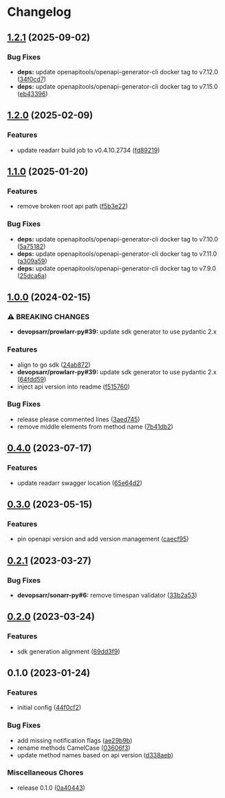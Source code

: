 # Changelog

## [1.2.1](https://github.com/devopsarr/readarr-go/compare/v1.2.0...v1.2.1) (2025-09-02)


### Bug Fixes

* **deps:** update openapitools/openapi-generator-cli docker tag to v7.12.0 ([34f0cd7](https://github.com/devopsarr/readarr-go/commit/34f0cd75a18be9673941632380650d3e6926bef6))
* **deps:** update openapitools/openapi-generator-cli docker tag to v7.15.0 ([eb43396](https://github.com/devopsarr/readarr-go/commit/eb4339673500a5e0eebce34f2779119b2c6b406e))

## [1.2.0](https://github.com/devopsarr/readarr-go/compare/v1.1.0...v1.2.0) (2025-02-09)


### Features

* update readarr build job to v0.4.10.2734 ([fd89219](https://github.com/devopsarr/readarr-go/commit/fd89219de452b9e9bbd44956bc437da390d25583))

## [1.1.0](https://github.com/devopsarr/readarr-go/compare/v1.0.0...v1.1.0) (2025-01-20)


### Features

* remove broken root api path ([f5b3e22](https://github.com/devopsarr/readarr-go/commit/f5b3e22bde57263e88bd4584f4b44cc07a8b8947))


### Bug Fixes

* **deps:** update openapitools/openapi-generator-cli docker tag to v7.10.0 ([5a75182](https://github.com/devopsarr/readarr-go/commit/5a75182299d7a4dd1e35f70fd24abaef6a8928d0))
* **deps:** update openapitools/openapi-generator-cli docker tag to v7.11.0 ([a309a59](https://github.com/devopsarr/readarr-go/commit/a309a59bc74b6c108b58832dbfe6946038257a55))
* **deps:** update openapitools/openapi-generator-cli docker tag to v7.9.0 ([25dca6a](https://github.com/devopsarr/readarr-go/commit/25dca6a5f40c3ed9c2112974d75ddc98ae42ec29))

## [1.0.0](https://github.com/devopsarr/readarr-go/compare/v0.4.0...v1.0.0) (2024-02-15)


### ⚠ BREAKING CHANGES

* **devopsarr/prowlarr-py#39:** update sdk generator to use pydantic 2.x

### Features

* align to go sdk ([24ab872](https://github.com/devopsarr/readarr-go/commit/24ab87268f3116be067a4810a29c8febb3b3fc26))
* **devopsarr/prowlarr-py#39:** update sdk generator to use pydantic 2.x ([64fdd59](https://github.com/devopsarr/readarr-go/commit/64fdd593d88f4c8bca5c449192926066677210dd))
* inject api version into readme ([f515760](https://github.com/devopsarr/readarr-go/commit/f51576098bbb913cc32523adb3f51402df50ec1b))


### Bug Fixes

* release please commented lines ([3aed745](https://github.com/devopsarr/readarr-go/commit/3aed745677b58f6f9c242ece6081aa0ed46da39c))
* remove middle elements from method name ([7b41db2](https://github.com/devopsarr/readarr-go/commit/7b41db29c8ab85aaeae1e22d49f357e03d90e96f))

## [0.4.0](https://github.com/devopsarr/readarr-go/compare/v0.3.0...v0.4.0) (2023-07-17)


### Features

* update readarr swagger location ([65e64d2](https://github.com/devopsarr/readarr-go/commit/65e64d29490f4953a5942f1e72f9adc4264304f5))

## [0.3.0](https://github.com/devopsarr/readarr-go/compare/v0.2.1...v0.3.0) (2023-05-15)


### Features

* pin openapi version and add version management ([caecf95](https://github.com/devopsarr/readarr-go/commit/caecf957e109bf209ed622ccf0418c1199564e3f))

## [0.2.1](https://github.com/devopsarr/readarr-go/compare/v0.2.0...v0.2.1) (2023-03-27)


### Bug Fixes

* **devopsarr/sonarr-py#6:** remove timespan validator ([33b2a53](https://github.com/devopsarr/readarr-go/commit/33b2a53a132a58b8af60e64dcb85bc4a53acf7b3))

## [0.2.0](https://github.com/devopsarr/readarr-go/compare/v0.1.0...v0.2.0) (2023-03-24)


### Features

* sdk generation alignment ([69dd3f9](https://github.com/devopsarr/readarr-go/commit/69dd3f9f356798599fb527ee26f7d5544086e0ac))

## 0.1.0 (2023-01-24)


### Features

* initial config ([44f0cf2](https://github.com/devopsarr/readarr-go/commit/44f0cf21238090395e54c9fc18755612a75fdfd8))


### Bug Fixes

* add missing notification flags ([ae29b9b](https://github.com/devopsarr/readarr-go/commit/ae29b9bf062adbfa71e4d974b2d5f9119af91181))
* rename methods CamelCase ([03606f3](https://github.com/devopsarr/readarr-go/commit/03606f30eca9165aaa9b684b3e792b48193ac40f))
* update method names based on api version ([d338aeb](https://github.com/devopsarr/readarr-go/commit/d338aeb37de3b3287a884585effc543c5ed9f61c))


### Miscellaneous Chores

* release 0.1.0 ([0a40443](https://github.com/devopsarr/readarr-go/commit/0a4044359df6d9ddf539f000e7c45c8e7ca6a464))
